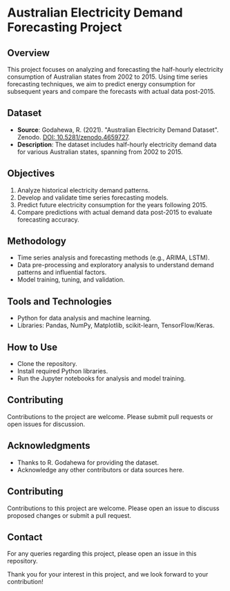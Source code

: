 # Australian Electricity Demand Forecasting Project

## Overview
This project focuses on analyzing and forecasting the half-hourly electricity consumption of Australian states from 2002 to 2015. Using time series forecasting techniques, we aim to predict energy consumption for subsequent years and compare the forecasts with actual data post-2015.

## Dataset
- **Source**: Godahewa, R. (2021). "Australian Electricity Demand Dataset". Zenodo. [DOI: 10.5281/zenodo.4659727](https://doi.org/10.5281/zenodo.4659727).
- **Description**: The dataset includes half-hourly electricity demand data for various Australian states, spanning from 2002 to 2015.

## Objectives
1. Analyze historical electricity demand patterns.
2. Develop and validate time series forecasting models.
3. Predict future electricity consumption for the years following 2015.
4. Compare predictions with actual demand data post-2015 to evaluate forecasting accuracy.

## Methodology
- Time series analysis and forecasting methods (e.g., ARIMA, LSTM).
- Data pre-processing and exploratory analysis to understand demand patterns and influential factors.
- Model training, tuning, and validation.

## Tools and Technologies
- Python for data analysis and machine learning.
- Libraries: Pandas, NumPy, Matplotlib, scikit-learn, TensorFlow/Keras.

## How to Use
- Clone the repository.
- Install required Python libraries.
- Run the Jupyter notebooks for analysis and model training.

## Contributing
Contributions to the project are welcome. Please submit pull requests or open issues for discussion.

## Acknowledgments
- Thanks to R. Godahewa for providing the dataset.
- Acknowledge any other contributors or data sources here.

## Contributing

Contributions to this project are welcome. Please open an issue to discuss proposed changes or submit a pull request.

## Contact

For any queries regarding this project, please open an issue in this repository.

Thank you for your interest in this project, and we look forward to your contribution!
